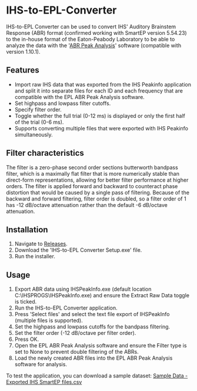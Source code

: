 # IHS-to-EPL-Converter
IHS-to-EPL Converter can be used to convert IHS' Auditory Brainstem Response (ABR) format (confirmed working with SmartEP version 5.54.23) to the in-house format of the Eaton-Peabody Laboratory to be able to analyze the data with the '[ABR Peak Analysis](https://github.com/EPL-Engineering/abr-peak-analysis)' software (compatible with version 1.10.1).

## Features
- Import raw IHS data that was exported from the IHS Peakinfo application and split it into separate files for each ID and each frequency that are compatible with the EPL ABR Peak Analysis software.
- Set highpass and lowpass filter cutoffs.
- Specify filter order.
- Toggle whether the full trial (0-12 ms) is displayed or only the first half of the trial (0-6 ms).
- Supports converting multiple files that were exported with IHS Peakinfo simultaneously.

## Filter characteristics
The filter is a zero-phase second order sections butterworth bandpass filter, which is a maximally flat filter that is more numerically stable than direct-form representations, allowing for better filter performance at higher orders. The filter is applied forward and backward to counteract phase distortion that would be caused by a single pass of filtering. Because of the backward and forward filtering, filter order is doubled, so a filter order of 1 has -12 dB/octave attenuation rather than the default -6 dB/octave attenuation.

## Installation
1. Navigate to [Releases](https://github.com/TomNaber/IHS-to-EPL-Converter/releases).
2. Download the 'IHS-to-EPL Converter Setup.exe' file.
3. Run the installer.

## Usage
1. Export ABR data using IHSPeakInfo.exe (default location C:\IHSPROGS\IHSPeakInfo.exe) and ensure the Extract Raw Data toggle is ticked.
2. Run the IHS-to-EPL Converter application.
3. Press 'Select files' and select the text file export of IHSPeakInfo (multiple files is supported).
4. Set the highpass and lowpass cutoffs for the bandpass filtering.
5. Set the filter order (-12 dB/octave per filter order).
6. Press OK.
7. Open the EPL ABR Peak Analysis software and ensure the Filter type is set to None to prevent double filtering of the ABRs.
8. Load the newly created ABR files into the EPL ABR Peak Analysis software for analysis.

To test the application, you can download a sample dataset:
[Sample Data - Exported IHS SmartEP files.csv](https://github.com/thepyottlab/ASR-Inspect/blob/main/Sample%20Data%20-%20Kinder%20Scientific%20ASR%20Assay.csv)
